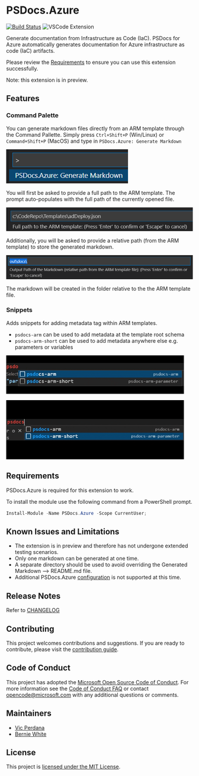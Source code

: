 # PSDocs.Azure

[![Build Status](https://dev.azure.com/viperdan/PSDocs-vscode/_apis/build/status/PSDocs-vscode-ci?branchName=main)](https://dev.azure.com/viperdan/PSDocs-vscode/_build/latest?definitionId=50&branchName=main)
![VSCode Extension](https://img.shields.io/visual-studio-marketplace/d/vicperdana.PSDocs-vscode-preview?color=blue&label=VSCode%20Downloads)

Generate documentation from Infrastructure as Code (IaC). PSDocs for Azure
automatically generates documentation for Azure infrastructure as code (IaC)
artifacts.

Please review the [Requirements](#requirements) to ensure you can use this
extension successfully.

Note: this extension is in preview.

## Features

### Command Palette

You can generate markdown files directly from an ARM template through the
Command Pallette. Simply press `Ctrl+Shift+P` (Win/Linux) or `Command+Shift+P`
(MacOS) and type in `PSDocs.Azure: Generate Markdown`

![Generate Markdown](images/cmd-a.png)

You will first be asked to provide a full path to the ARM template. The prompt
auto-populates with the full path of the currently opened file.

![Provide full path to the ARM template file](images/cmd-b.png)

Additionally, you will be asked to provide a relative path (from the ARM
template) to store the generated markdown.

![Provide destination relative path where markdown will be created](images/cmd-c.png)

The markdown will be created in the folder relative to the the ARM template
file.

### Snippets

Adds snippets for adding metadata tag within ARM templates.

-   `psdocs-arm` can be used to add metadata at the template root schema
-   `psdocs-arm-short` can be used to add metadata anywhere else e.g. parameters
    or variables

![PSDocs.Azure Template](images/snippet-arm.gif)

![PSDocs.Azure Template](images/snippet-arm-short.gif)

## Requirements

PSDocs.Azure is required for this extension to work.

To install the module use the following command from a PowerShell prompt.

```powershell
Install-Module -Name PSDocs.Azure -Scope CurrentUser;
```

## Known Issues and Limitations

-   The extension is in preview and therefore has not undergone extended testing
    scenarios.
-   Only one markdown can be generated at one time.
-   A separate directory should be used to avoid overriding the Generated
    Markdown --> README.md file.
-   Additional PSDocs.Azure
    [configuration](https://github.com/Azure/PSDocs.Azure/blob/main/docs/concepts/en-US/about_PSDocs_Azure_Configuration.md)
    is not supported at this time.

## Release Notes

Refer to [CHANGELOG](CHANGELOG.md)

## Contributing

This project welcomes contributions and suggestions. If you are ready to
contribute, please visit the [contribution guide].

## Code of Conduct

This project has adopted the
[Microsoft Open Source Code of Conduct](https://opensource.microsoft.com/codeofconduct/).
For more information see the
[Code of Conduct FAQ](https://opensource.microsoft.com/codeofconduct/faq/) or
contact [opencode@microsoft.com](mailto:opencode@microsoft.com) with any
additional questions or comments.

## Maintainers

-   [Vic Perdana](https://github.com/VicPerdana)
-   [Bernie White](https://github.com/BernieWhite)

## License

This project is [licensed under the MIT License][license].

[issue]: https://github.com/Microsoft/PSDocs-vscode/issues
[discussion]: https://github.com/microsoft/PSDocs-vscode/discussions
[ci-badge]:
	https://dev.azure.com/viperdan/PSDocs-vscode/_apis/build/status/PSDocs-vscode-CI?branchName=main
[vscode-ext-gallery]:
	https://code.visualstudio.com/docs/editor/extension-gallery
[ext-preview]:
	https://marketplace.visualstudio.com/items?itemName=viperdan.PSDocs-vscode-preview
[ext-preview-version-badge]:
	https://vsmarketplacebadge.apphb.com/version/viperdan.PSDocs-vscode-preview.svg
[ext-preview-installs-badge]:
	https://vsmarketplacebadge.apphb.com/installs-short/viperdan.PSDocs-vscode-preview.svg
[ext-stable]:
	https://marketplace.visualstudio.com/items?itemName=viperdan.PSDocs-vscode
[ext-stable-version-badge]:
	https://vsmarketplacebadge.apphb.com/version/viperdan.PSDocs-vscode.svg
[ext-stable-installs-badge]:
	https://vsmarketplacebadge.apphb.com/installs-short/viperdan.PSDocs-vscode.svg
[module-version-badge]:
	https://img.shields.io/powershellgallery/v/PSDocs.svg?label=PowerShell%20Gallery&color=brightgreen
[contribution guide]:
	https://github.com/Microsoft/PSDocs-vscode/blob/main/CONTRIBUTING.md
[change log]: https://github.com/Microsoft/PSDocs-vscode/blob/main/CHANGELOG.md
[license]: https://github.com/Microsoft/PSDocs-vscode/blob/main/LICENSE
[ps-rule.yaml]:
	https://microsoft.github.io/PSDocs/concepts/PSDocs/en-US/about_PSDocs_Options.html
